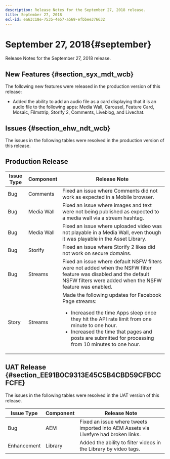 ```yaml
---
description: Release Notes for the September 27, 2018 release.
title: September 27, 2018
exl-id: ea63c18e-7535-4e57-a569-efbbee376632
---
```

# September 27, 2018{#september}

Release Notes for the September 27, 2018 release.

## New Features {#section_syx_mdt_wcb}

The following new features were released in the production version of this release:

* Added the ability to add an audio file as a card displaying that it is an audio file to the following apps: Media Wall, Carousel, Feature Card, Mosaic, Filmstrip, Storify 2, Comments, Liveblog, and Livechat.

## Issues {#section_ehw_ndt_wcb}

The issues in the following tables were resolved in the production version of this release. 

## Production Release

|Issue Type|Component|Release Note|
|--- |--- |--- |
|Bug|Comments|Fixed an issue where Comments did not work as expected in a Mobile browser.|
|Bug|Media Wall|Fixed an issue where images and text were not being published as expected to a media wall via a stream hashtag.|
|Bug|Media Wall|Fixed an issue where uploaded video was not playable in a Media Wall, even though it was playable in the Asset Library.|
|Bug|Storify|Fixed an issue where Storify 2 likes did not work on secure domains.|
|Bug|Streams|Fixed an issue where default NSFW filters were not added when the NSFW filter feature was disabled and the default NSFW filters were added when the NSFW feature was enabled.|
|Story|Streams|Made the following updates for Facebook Page streams:  </br><ul><li>Increased the time Apps sleep once they hit the API rate limit from one minute to one hour. </li><li>Increased the time that pages and posts are submitted for processing from 10 minutes to one hour.</li></ul>|


## UAT Release {#section_EE91B0C9313E45C5B4CBD59CFBCCFCFE}

The issues in the following tables were resolved in the UAT version of this release.

|  **Issue Type** | **Component** | **Release Note** |
|---|---|---|
|  Bug  | AEM  | Fixed an issue where tweets imported into AEM Assets via Livefyre had broken links.  |
|  Enhancement  | Library  | Added the ability to filter videos in the Library by video tags.  |
